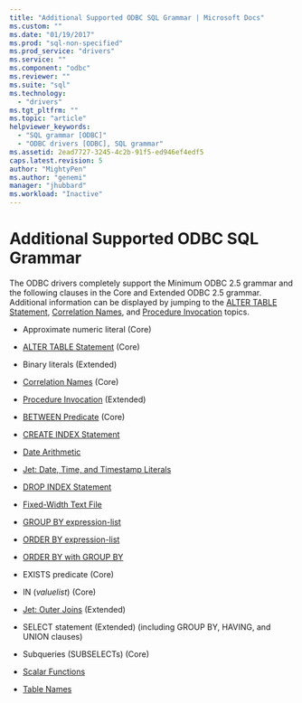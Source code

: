 ```yaml
---
title: "Additional Supported ODBC SQL Grammar | Microsoft Docs"
ms.custom: ""
ms.date: "01/19/2017"
ms.prod: "sql-non-specified"
ms.prod_service: "drivers"
ms.service: ""
ms.component: "odbc"
ms.reviewer: ""
ms.suite: "sql"
ms.technology: 
  - "drivers"
ms.tgt_pltfrm: ""
ms.topic: "article"
helpviewer_keywords: 
  - "SQL grammar [ODBC]"
  - "ODBC drivers [ODBC], SQL grammar"
ms.assetid: 2ead7727-3245-4c2b-91f5-ed946ef4edf5
caps.latest.revision: 5
author: "MightyPen"
ms.author: "genemi"
manager: "jhubbard"
ms.workload: "Inactive"
---
```

# Additional Supported ODBC SQL Grammar
The ODBC drivers completely support the Minimum ODBC 2.5 grammar and the following clauses in the Core and Extended ODBC 2.5 grammar. Additional information can be displayed by jumping to the [ALTER TABLE Statement](../../odbc/microsoft/alter-table-statement.md), [Correlation Names](../../odbc/microsoft/correlation-names.md), and [Procedure Invocation](../../odbc/microsoft/procedure-invocation.md) topics.  
  
-   Approximate numeric literal (Core)  
  
-   [ALTER TABLE Statement](../../odbc/microsoft/alter-table-statement.md) (Core)  
  
-   Binary literals (Extended)  
  
-   [Correlation Names](../../odbc/microsoft/correlation-names.md) (Core)  
  
-   [Procedure Invocation](../../odbc/microsoft/procedure-invocation.md) (Extended)  
  
-   [BETWEEN Predicate](../../odbc/microsoft/between-predicate.md) (Core)  
  
-   [CREATE INDEX Statement](../../odbc/microsoft/create-index-statement.md)  
  
-   [Date Arithmetic](../../odbc/microsoft/date-arithmetic.md)  
  
-   [Jet: Date, Time, and Timestamp Literals](../../odbc/microsoft/jet-date-time-and-timestamp-literals.md)  
  
-   [DROP INDEX Statement](../../odbc/microsoft/drop-index-statement.md)  
  
-   [Fixed-Width Text File](../../odbc/microsoft/fixed-width-text-file.md)  
  
-   [GROUP BY expression-list](../../odbc/microsoft/group-by-expression-list.md)  
  
-   [ORDER BY expression-list](../../odbc/microsoft/order-by-expression-list.md)  
  
-   [ORDER BY with GROUP BY](../../odbc/microsoft/order-by-with-group-by.md)  
  
-   EXISTS predicate (Core)  
  
-   IN (*valuelist*) (Core)  
  
-   [Jet: Outer Joins](../../odbc/microsoft/jet-outer-joins.md) (Extended)  
  
-   SELECT statement (Extended) (including GROUP BY, HAVING, and UNION clauses)  
  
-   Subqueries (SUBSELECTs) (Core)  
  
-   [Scalar Functions](../../odbc/microsoft/scalar-functions.md)  
  
-   [Table Names](../../odbc/microsoft/table-names.md)
